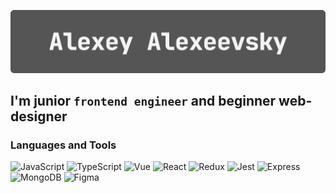 ![Header](https://github.com/AleshaIdetRvat/aleshaidetrvat/blob/main/assets/headerForGitHubReadMe.gif)

## I'm junior `frontend engineer` and beginner web-designer

### Languages and Tools

![JavaScript](https://img.shields.io/badge/JavaScript-333333?style=flat&logo=javascript&logoWidth=18) ![TypeScript](https://img.shields.io/badge/TypeScript-333333?style=flat&logo=typescript&logoWidth=18) ![Vue](https://img.shields.io/badge/Vue-333333?style=flat&logo=Vuedotjs&logoWidth=20) ![React](https://img.shields.io/badge/React-333333?style=flat&logo=React&logoWidth=20) ![Redux](https://img.shields.io/badge/Redux-333333?style=flat&logo=Redux&logoWidth=18) ![Jest](https://img.shields.io/badge/Jest-333333?style=flat&logo=Jest&logoWidth=18) ![Express](https://img.shields.io/badge/Express-333333?style=flat&logo=express&logoWidth=18) ![MongoDB](https://img.shields.io/badge/MongoDB-333333?style=flat&logo=MongoDB&logoWidth=18) ![Figma](https://img.shields.io/badge/Figma-333333?style=flat&logo=Figma&logoWidth=18)
